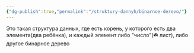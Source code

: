 ```yaml
---
{"dg-publish":true,"permalink":"/struktury-dannyh/binarnoe-derevo/"}
---
```



Это такая структура данных, где есть корень, у которого есть два элемента(два ребёнка), и каждый элемент либо "число"(☘️ лист), либо другое бинарное дерево 

<style> .container {font-family: sans-serif; text-align: center;} .button-wrapper button {z-index: 1;height: 40px; width: 100px; margin: 10px;padding: 5px;} .excalidraw .App-menu_top .buttonList { display: flex;} .excalidraw-wrapper { height: 800px; margin: 50px; position: relative;} :root[dir="ltr"] .excalidraw .layer-ui__wrapper .zen-mode-transition.App-menu_bottom--transition-left {transform: none;} </style><script src="https://cdn.jsdelivr.net/npm/react@17/umd/react.production.min.js"></script><script src="https://cdn.jsdelivr.net/npm/react-dom@17/umd/react-dom.production.min.js"></script><script type="text/javascript" src="https://cdn.jsdelivr.net/npm/@excalidraw/excalidraw@0/dist/excalidraw.production.min.js"></script><div id="Drawing_2024-03-21_2312.06.excalidraw.md1"></div><script>(function(){const InitialData={"type":"excalidraw","version":2,"source":"https://github.com/zsviczian/obsidian-excalidraw-plugin/releases/tag/2.0.26","elements":[{"type":"ellipse","version":92,"versionNonce":1687588363,"isDeleted":false,"id":"AjhWI488fD05sYYk0ZvHy","fillStyle":"solid","strokeWidth":2,"strokeStyle":"solid","roughness":1,"opacity":100,"angle":0,"x":-43.61954629957262,"y":-140.43588490138183,"strokeColor":"#1e1e1e","backgroundColor":"#ffec99","width":64.9534358817807,"height":57.87588274636584,"seed":354452043,"groupIds":[],"frameId":null,"roundness":{"type":2},"boundElements":[{"id":"yxHuZEHuarQmBmMXdpf3-","type":"arrow"},{"id":"o9yW0323pnhVEc_zKtgUr","type":"arrow"}],"updated":1712006254503,"link":null,"locked":false},{"type":"ellipse","version":70,"versionNonce":333140860,"isDeleted":false,"id":"kDUXzY7eQy91FLOljG-uw","fillStyle":"solid","strokeWidth":2,"strokeStyle":"solid","roughness":1,"opacity":100,"angle":0,"x":-101.92464375527165,"y":-23.10205765986666,"strokeColor":"#1e1e1e","backgroundColor":"#a5d8ff","width":59.91109280890272,"height":54.08189105687097,"seed":990265061,"groupIds":[],"frameId":null,"roundness":{"type":2},"boundElements":[{"id":"yxHuZEHuarQmBmMXdpf3-","type":"arrow"},{"id":"tbibbwMjNx5CKRrEx9x9V","type":"arrow"},{"id":"bSN30AjfOJezgPX4AqA_O","type":"arrow"}],"updated":1711479455419,"link":null,"locked":false},{"type":"ellipse","version":148,"versionNonce":1166584828,"isDeleted":false,"id":"rI5vJESjTKDh3OZBwpIp8","fillStyle":"solid","strokeWidth":2,"strokeStyle":"solid","roughness":1,"opacity":100,"angle":0,"x":9.048216073149348,"y":-20.12740474013671,"strokeColor":"#1e1e1e","backgroundColor":"#a5d8ff","width":70.27409673284177,"height":62.17799389485634,"seed":1149606635,"groupIds":[],"frameId":null,"roundness":{"type":2},"boundElements":[{"id":"o9yW0323pnhVEc_zKtgUr","type":"arrow"},{"id":"vDlQwbPR5QOBXg7CQoaIq","type":"arrow"},{"id":"ZOQcYIR2V2nhHSpeEr4Fz","type":"arrow"}],"updated":1711479469230,"link":null,"locked":false},{"type":"ellipse","version":49,"versionNonce":1747359044,"isDeleted":false,"id":"NzbPwfBndEgOXqOemo_RS","fillStyle":"solid","strokeWidth":2,"strokeStyle":"solid","roughness":1,"opacity":100,"angle":0,"x":-192.7532686209268,"y":104.1767788384496,"strokeColor":"#1e1e1e","backgroundColor":"#ffc9c9","width":66.54989150278291,"height":64.12105620407061,"seed":1654664939,"groupIds":[],"frameId":null,"roundness":{"type":2},"boundElements":[{"id":"tbibbwMjNx5CKRrEx9x9V","type":"arrow"}],"updated":1711479453727,"link":null,"locked":false},{"type":"ellipse","version":75,"versionNonce":1866352196,"isDeleted":false,"id":"FC0Rz4CeBZcOzonFU-Tzm","fillStyle":"solid","strokeWidth":2,"strokeStyle":"solid","roughness":1,"opacity":100,"angle":0,"x":-101.0381093847979,"y":115.88059125475507,"strokeColor":"#1e1e1e","backgroundColor":"#ffc9c9","width":83.22784051947383,"height":71.89330544092763,"seed":1042416869,"groupIds":[],"frameId":null,"roundness":{"type":2},"boundElements":[{"id":"bSN30AjfOJezgPX4AqA_O","type":"arrow"}],"updated":1711479454441,"link":null,"locked":false},{"type":"ellipse","version":116,"versionNonce":1344211140,"isDeleted":false,"id":"yA16TP5OI3do58xnW2YhS","fillStyle":"solid","strokeWidth":2,"strokeStyle":"solid","roughness":1,"opacity":100,"angle":0,"x":35.84645812726845,"y":120.61233766107108,"strokeColor":"#1e1e1e","backgroundColor":"#ffc9c9","width":80.83175846009226,"height":72.11459594582004,"seed":783759563,"groupIds":[],"frameId":null,"roundness":{"type":2},"boundElements":[{"id":"vDlQwbPR5QOBXg7CQoaIq","type":"arrow"}],"updated":1711479456630,"link":null,"locked":false},{"type":"arrow","version":101,"versionNonce":210552651,"isDeleted":false,"id":"yxHuZEHuarQmBmMXdpf3-","fillStyle":"solid","strokeWidth":2,"strokeStyle":"solid","roughness":1,"opacity":100,"angle":0,"x":-33.12920698306041,"y":-73.22562777006777,"strokeColor":"#1e1e1e","backgroundColor":"transparent","width":17.809146974795716,"height":39.266198170468996,"seed":1680000133,"groupIds":[],"frameId":null,"roundness":{"type":2},"boundElements":[],"updated":1712006254505,"link":null,"locked":false,"startBinding":{"elementId":"AjhWI488fD05sYYk0ZvHy","gap":14.397228079174845,"focus":0.1313418523887312},"endBinding":{"elementId":"kDUXzY7eQy91FLOljG-uw","gap":15.665805952993821,"focus":0.11869384598337271},"lastCommittedPoint":null,"startArrowhead":null,"endArrowhead":"arrow","points":[[0,0],[-17.809146974795716,39.266198170468996]]},{"type":"arrow","version":309,"versionNonce":817213579,"isDeleted":false,"id":"o9yW0323pnhVEc_zKtgUr","fillStyle":"solid","strokeWidth":2,"strokeStyle":"solid","roughness":1,"opacity":100,"angle":0,"x":4.972053608035438,"y":-78.31540437301886,"strokeColor":"#1e1e1e","backgroundColor":"transparent","width":19.849254518954734,"height":54.51116188357339,"seed":416384235,"groupIds":[],"frameId":null,"roundness":{"type":2},"boundElements":[],"updated":1712006254506,"link":null,"locked":false,"startBinding":{"elementId":"AjhWI488fD05sYYk0ZvHy","gap":7.347998360154001,"focus":-0.1177209481314006},"endBinding":{"elementId":"rI5vJESjTKDh3OZBwpIp8","gap":7.851124078861929,"focus":-0.18161956813611907},"lastCommittedPoint":null,"startArrowhead":null,"endArrowhead":"arrow","points":[[0,0],[19.849254518954734,54.51116188357339]]},{"type":"arrow","version":43,"versionNonce":631360452,"isDeleted":false,"id":"tbibbwMjNx5CKRrEx9x9V","fillStyle":"solid","strokeWidth":2,"strokeStyle":"solid","roughness":1,"opacity":100,"angle":0,"x":-97.65474353491547,"y":35.67899541764895,"strokeColor":"#1e1e1e","backgroundColor":"transparent","width":36.75311181617715,"height":67.68634337303327,"seed":953605829,"groupIds":[],"frameId":null,"roundness":{"type":2},"boundElements":[],"updated":1711479455225,"link":null,"locked":false,"startBinding":{"elementId":"kDUXzY7eQy91FLOljG-uw","focus":0.2524621460699684,"gap":12.709858023232705},"endBinding":{"elementId":"NzbPwfBndEgOXqOemo_RS","focus":0.19229169939200055,"gap":8.846370567701008},"lastCommittedPoint":null,"startArrowhead":null,"endArrowhead":"arrow","points":[[0,0],[-36.75311181617715,67.68634337303327]]},{"type":"arrow","version":104,"versionNonce":210778236,"isDeleted":false,"id":"bSN30AjfOJezgPX4AqA_O","fillStyle":"solid","strokeWidth":2,"strokeStyle":"solid","roughness":1,"opacity":100,"angle":0,"x":-72.25806324804407,"y":44.36916644052374,"strokeColor":"#1e1e1e","backgroundColor":"transparent","width":19.751232244145765,"height":64.87134254777816,"seed":1519295691,"groupIds":[],"frameId":null,"roundness":{"type":2},"boundElements":[],"updated":1711479479572,"link":null,"locked":false,"startBinding":{"elementId":"kDUXzY7eQy91FLOljG-uw","focus":0.40554100271222493,"gap":13.390229480157892},"endBinding":{"elementId":"FC0Rz4CeBZcOzonFU-Tzm","focus":0.4620977577851033,"gap":7.07533521039845},"lastCommittedPoint":null,"startArrowhead":null,"endArrowhead":"arrow","points":[[0,0],[19.751232244145765,64.87134254777816]]},{"type":"arrow","version":358,"versionNonce":1001459780,"isDeleted":false,"id":"vDlQwbPR5QOBXg7CQoaIq","fillStyle":"solid","strokeWidth":2,"strokeStyle":"solid","roughness":1,"opacity":100,"angle":0.07259677456522784,"x":43.66557895156241,"y":57.30176204214948,"strokeColor":"#1e1e1e","backgroundColor":"transparent","width":18.48657824899646,"height":64.78716690859974,"seed":174961957,"groupIds":[],"frameId":null,"roundness":{"type":2},"boundElements":[],"updated":1711479457299,"link":null,"locked":false,"startBinding":{"elementId":"rI5vJESjTKDh3OZBwpIp8","focus":0.21618385884182392,"gap":14.746998599849555},"endBinding":{"elementId":"yA16TP5OI3do58xnW2YhS","focus":-0.22873949071738459,"gap":1},"lastCommittedPoint":null,"startArrowhead":null,"endArrowhead":"arrow","points":[[0,0],[18.48657824899646,64.78716690859974]]},{"type":"arrow","version":438,"versionNonce":578611941,"isDeleted":false,"id":"ZOQcYIR2V2nhHSpeEr4Fz","fillStyle":"solid","strokeWidth":2,"strokeStyle":"solid","roughness":1,"opacity":100,"angle":0,"x":82.2462040327937,"y":35.277809435218614,"strokeColor":"#1e1e1e","backgroundColor":"#ffc9c9","width":73.21196773165646,"height":92.87975303062913,"seed":738083045,"groupIds":[],"frameId":null,"roundness":{"type":2},"boundElements":[],"updated":1712006266074,"link":null,"locked":false,"startBinding":{"elementId":"rI5vJESjTKDh3OZBwpIp8","gap":11.31918243620295,"focus":-0.440017921516544},"endBinding":{"elementId":"zLf1IHvjHh2OBRurOZ8MJ","gap":11.386412552916056,"focus":-0.1267152481429281},"lastCommittedPoint":null,"startArrowhead":null,"endArrowhead":"arrow","points":[[0,0],[73.21196773165646,92.87975303062913]]},{"type":"ellipse","version":153,"versionNonce":16314405,"isDeleted":false,"id":"zLf1IHvjHh2OBRurOZ8MJ","fillStyle":"solid","strokeWidth":2,"strokeStyle":"solid","roughness":1,"opacity":100,"angle":0,"x":154.8905003971779,"y":126.67126151615423,"strokeColor":"#1e1e1e","backgroundColor":"#ffc9c9","width":59.50060685996151,"height":64.44070705530301,"seed":1829936203,"groupIds":[],"frameId":null,"roundness":{"type":2},"boundElements":[{"id":"ZOQcYIR2V2nhHSpeEr4Fz","type":"arrow"}],"updated":1712006266072,"link":null,"locked":false}],"appState":{"theme":"light","viewBackgroundColor":"#ffffff","currentItemStrokeColor":"#1e1e1e","currentItemBackgroundColor":"#ffc9c9","currentItemFillStyle":"solid","currentItemStrokeWidth":2,"currentItemStrokeStyle":"solid","currentItemRoughness":1,"currentItemOpacity":100,"currentItemFontFamily":1,"currentItemFontSize":20,"currentItemTextAlign":"left","currentItemStartArrowhead":null,"currentItemEndArrowhead":"arrow","scrollX":552.520020698572,"scrollY":878.0048563271822,"zoom":{"value":0.37402841991362124},"currentItemRoundness":"round","gridSize":null,"gridColor":{"Bold":"#C9C9C9FF","Regular":"#EDEDEDFF"},"currentStrokeOptions":null,"previousGridSize":null,"frameRendering":{"enabled":true,"clip":true,"name":true,"outline":true}},"files":{}};InitialData.scrollToContent=true;App=()=>{const e=React.useRef(null),t=React.useRef(null),[n,i]=React.useState({width:void 0,height:void 0});return React.useEffect(()=>{i({width:t.current.getBoundingClientRect().width,height:t.current.getBoundingClientRect().height});const e=()=>{i({width:t.current.getBoundingClientRect().width,height:t.current.getBoundingClientRect().height})};return window.addEventListener("resize",e),()=>window.removeEventListener("resize",e)},[t]),React.createElement(React.Fragment,null,React.createElement("div",{className:"excalidraw-wrapper",ref:t},React.createElement(ExcalidrawLib.Excalidraw,{ref:e,width:n.width,height:n.height,initialData:InitialData,viewModeEnabled:!0,zenModeEnabled:!0,gridModeEnabled:!1})))},excalidrawWrapper=document.getElementById("Drawing_2024-03-21_2312.06.excalidraw.md1");ReactDOM.render(React.createElement(App),excalidrawWrapper);})();</script>